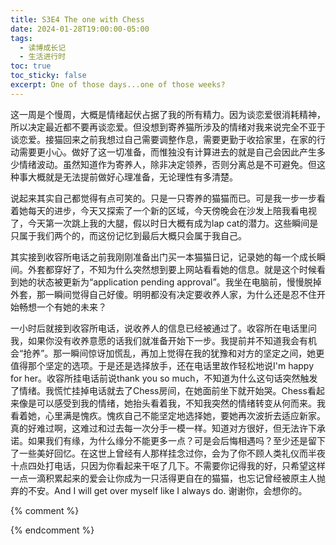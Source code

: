 ```yaml
---
title: S3E4 The one with Chess
date: 2024-01-28T19:00:00-05:00
tags:
  - 读博成长记
  - 生活进行时
toc: true
toc_sticky: false
excerpt: One of those days...one of those weeks?
---
```


这一周是个慢周，大概是情绪起伏占据了我的所有精力。因为谈恋爱很消耗精神，所以决定最近都不要再谈恋爱。但没想到寄养猫所涉及的情绪对我来说完全不亚于谈恋爱。接猫回来之前我想过自己需要调整作息，需要更勤于收拾家里，在家的行动需要更小心。做好了这一切准备，而惟独没有计算进去的就是自己会因此产生多少情绪波动。虽然知道作为寄养人，除非决定领养，否则分离总是不可避免。但这种事大概就是无法提前做好心理准备，无论理性有多清楚。

说起来其实自己都觉得有点可笑的。只是一只寄养的猫猫而已。可是我一步一步看着她每天的进步，今天又探索了一个新的区域，今天傍晚会在沙发上陪我看电视了，今天第一次跳上我的大腿，假以时日大概有成为lap cat的潜力。这些瞬间是只属于我们两个的，而这份记忆到最后大概只会属于我自己。

其实接到收容所电话之前我刚刚准备出门买一本猫猫日记，记录她的每一个成长瞬间。外套都穿好了，不知为什么突然想到要上网站看看她的信息。就是这个时候看到她的状态被更新为“application pending approval”。我坐在电脑前，慢慢脱掉外套，那一瞬间觉得自己好傻。明明都没有决定要收养人家，为什么还是忍不住开始畅想一个有她的未来？

一小时后就接到收容所电话，说收养人的信息已经被通过了。收容所在电话里问我，如果你没有收养意愿的话我们就准备开始下一步。我提前并不知道我会有机会“抢养”。那一瞬间惊讶加慌乱，再加上觉得在我的犹豫和对方的坚定之间，她更值得那个坚定的选项。于是还是选择放手，还在电话里故作轻松地说I'm happy for her。收容所挂电话前说thank you so much，不知道为什么这句话突然触发了情绪。我慌忙挂掉电话就去了Chess房间，在她面前坐下就开始哭。Chess看起来像是可以感受到我的情绪，她抬头看着我，不知我突然的情绪转变从何而来。我看着她，心里满是愧疚。愧疚自己不能坚定地选择她，要她再次波折去适应新家。真的好难过啊，这难过和过去每一次分手一模一样。知道对方很好，但无法许下承诺。如果我们有缘，为什么缘分不能更多一点？可是会后悔相遇吗？至少还是留下了一些美好回忆。在这世上曾经有人那样挂念过你，会为了你不顾人类礼仪而半夜十点四处打电话，只因为你看起来干呕了几下。不需要你记得我的好，只希望这样一点一滴积累起来的爱会让你成为一只活得更自在的猫猫，也忘记曾经被原主人抛弃的不安。And I will get over myself like I always do. 谢谢你，会想你的。

{% comment %}


{% endcomment %}
